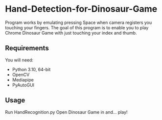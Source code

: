 # Hand-Detection-for-Dinosaur-Game
Program works by emulating pressing Space when camera registers you touching your fingers.
The goal of this program is to enable you to play Chrome Dinosaur Game with just touching your index and thumb.


## Requirements
You will need:
- Python 3.10, 64-bit
- OpenCV
- Mediapipe
- PyAutoGUI

## Usage
Run HandRecognition.py
Open Dinosaur Game in and... play!

